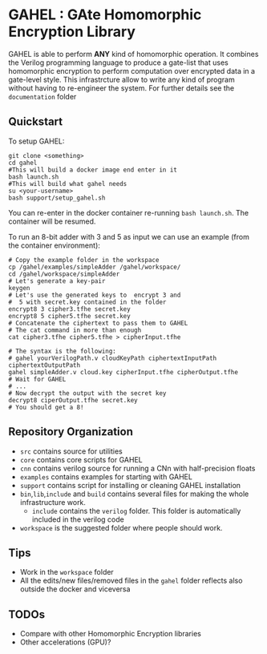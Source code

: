 # GAHEL : GAte Homomorphic Encryption Library


GAHEL is able to perform **ANY** kind of homomorphic operation. It combines
the Verilog programming language to produce a gate-list that uses homomorphic
encryption to perform computation over encrypted data in a gate-level style.
This infrastrcture allow to write any kind of program without having to re-engineer
the system. For further details see the `documentation` folder 

## Quickstart
To setup GAHEL:
```
git clone <something>
cd gahel
#This will build a docker image end enter in it
bash launch.sh
#This will build what gahel needs
su <your-username>
bash support/setup_gahel.sh
```

You can re-enter in the docker container re-running `bash launch.sh`.
The container will be resumed.

To run an 8-bit adder with 3 and 5 as input we can use an example (from the 
container environment):
```
# Copy the example folder in the workspace
cp /gahel/examples/simpleAdder /gahel/workspace/
cd /gahel/workspace/simpleAdder
# Let's generate a key-pair
keygen
# Let's use the generated keys to  encrypt 3 and
#  5 with secret.key contained in the folder
encrypt8 3 cipher3.tfhe secret.key
encrypt8 5 cipher5.tfhe secret.key
# Concatenate the ciphertext to pass them to GAHEL
# The cat command in more than enough
cat cipher3.tfhe cipher5.tfhe > cipherInput.tfhe

# The syntax is the following:
# gahel yourVerilogPath.v cloudKeyPath ciphertextInputPath ciphertextOutputPath
gahel simpleAdder.v cloud.key cipherInput.tfhe cipherOutput.tfhe
# Wait for GAHEL
# ...
# Now decrypt the output with the secret key
decrypt8 ciperOutput.tfhe secret.key
# You should get a 8!
```

## Repository Organization

- `src` contains source for utilities
- `core` contains core scripts for GAHEL
- `cnn` contains verilog source for running a CNn with half-precision floats
- `examples` contains examples for starting with GAHEL
- `support` contains script for installing or cleaning GAHEL installation
- `bin`,`lib`,`include` and `build` contains several files for making the whole infrastructure work.
  - `include` contains the `verilog` folder. This folder is automatically included in the verilog code
- `workspace` is the suggested folder where people should work.


## Tips

- Work in the `workspace` folder
- All the edits/new files/removed files  in the `gahel` folder reflects also outside the
   docker and viceversa

## TODOs

- Compare with other Homomorphic Encryption libraries
- Other accelerations (GPU)?
